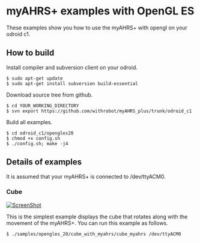 

# myAHRS+ examples with OpenGL ES 

These examples show you how to use the myAHRS+ with opengl on your odroid c1. 

## How to build 

Install compiler and subversion client on your odroid.

```
$ sudo apt-get update
$ sudo apt-get install subversion build-essential
```

Download source tree from github. 

```
$ cd YOUR_WORKING_DIRECTORY
$ svn export https://github.com/withrobot/myAHRS_plus/trunk/odroid_c1
```

Build all examples.

```
$ cd odroid_c1/opengles20
$ chmod +x config.sh
$ ./config.sh; make -j4
```


## Details of examples  

It is assumed that your myAHRS+ is connected to /dev/ttyACM0.  

### Cube 

[![ScreenShot](images/cube.gif)](https://youtu.be/BRO0Viauv7Q)

This is the simplest example displays the cube that rotates along with the movement of the myAHRS+. 
You can run this example as follows.

```
$ ./samples/opengles_20/cube_with_myahrs/cube_myahrs /dev/ttyACM0
```

